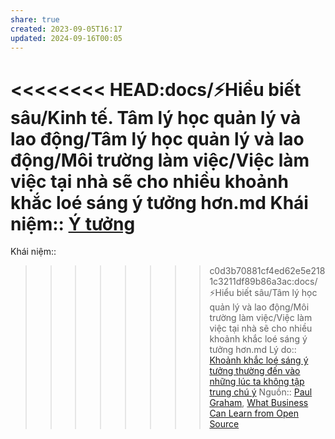 ```yaml
---
share: true
created: 2023-09-05T16:17
updated: 2024-09-16T00:05
---
```

<<<<<<<< HEAD:docs/⚡Hiểu biết sâu/Kinh tế. Tâm lý học quản lý và lao động/Tâm lý học quản lý và lao động/Môi trường làm việc/Việc làm việc tại nhà sẽ cho nhiều khoảnh khắc loé sáng ý tưởng hơn.md
Khái niệm:: [Ý tưởng](%C3%9D%20t%C6%B0%E1%BB%9Fng.md)
========
Khái niệm:: 
>>>>>>>> c0d3b70881cf4ed62e5e2181c3211df89b86a3ac:docs/⚡Hiểu biết sâu/Tâm lý học quản lý và lao động/Môi trường làm việc/Việc làm việc tại nhà sẽ cho nhiều khoảnh khắc loé sáng ý tưởng hơn.md
Lý do:: [Khoảnh khắc loé sáng ý tưởng thường đến vào những lúc ta không tập trung chú ý](Kho%E1%BA%A3nh%20kh%E1%BA%AFc%20lo%C3%A9%20s%C3%A1ng%20%C3%BD%20t%C6%B0%E1%BB%9Fng%20th%C6%B0%E1%BB%9Dng%20%C4%91%E1%BA%BFn%20v%C3%A0o%20nh%E1%BB%AFng%20l%C3%BAc%20ta%20kh%C3%B4ng%20t%E1%BA%ADp%20trung%20ch%C3%BA%20%C3%BD.md)
Nguồn:: [Paul Graham](Paul%20Graham.md), [What Business Can Learn from Open Source](http://www.paulgraham.com/opensource.html)